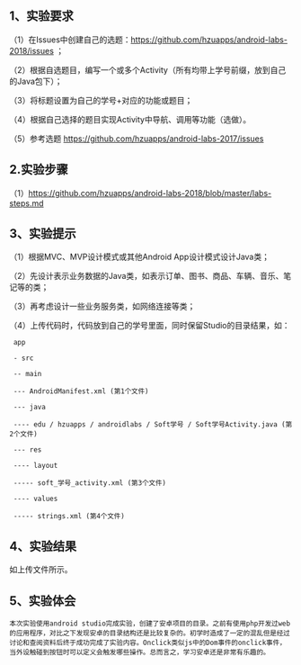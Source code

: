 ## 1、实验要求

（1）在Issues中创建自己的选题：https://github.com/hzuapps/android-labs-2018/issues ；

（2）根据自选题目，编写一个或多个Activity（所有均带上学号前缀，放到自己的Java包下）；
 
（3）将标题设置为自己的学号+对应的功能或题目；
 
（4）根据自己选择的题目实现Activity中导航、调用等功能（选做）。
 
（5）参考选题 https://github.com/hzuapps/android-labs-2017/issues
 
 ## 2.实验步骤
 
（1）https://github.com/hzuapps/android-labs-2018/blob/master/labs-steps.md

## 3、实验提示

（1）根据MVC、MVP设计模式或其他Android App设计模式设计Java类；
 
（2）先设计表示业务数据的Java类，如表示订单、图书、商品、车辆、音乐、笔记等的类；
 
（3）再考虑设计一些业务服务类，如网络连接等类；
 
（4）上传代码时，代码放到自己的学号里面，同时保留Studio的目录结果，如：
 
     app
 
     - src
 
     -- main
 
     --- AndroidManifest.xml (第1个文件)
 
     --- java
 
     ---- edu / hzuapps / androidlabs / Soft学号 / Soft学号Activity.java (第2个文件)

     --- res 

     ---- layout

     ----- soft_学号_activity.xml (第3个文件)

     ---- values

     ----- strings.xml (第4个文件)
 
## 4、实验结果

如上传文件所示。
## 5、实验体会
    本次实验使用android studio完成实验，创建了安卓项目的目录。之前有使用php开发过web的应用程序，对比之下发现安卓的目录结构还是比较复杂的。初学时造成了一定的混乱但是经过讨论和查阅资料后终于成功完成了实验内容。Onclick类似js中的Dom事件的onclick事件，当外设触碰到按钮时可以定义会触发哪些操作。总而言之，学习安卓还是非常有乐趣的。
